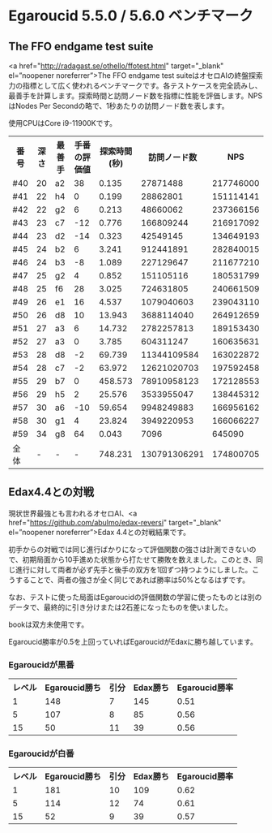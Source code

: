 # Egaroucid 5.5.0 / 5.6.0 ベンチマーク

## The FFO endgame test suite

<a href="http://radagast.se/othello/ffotest.html" target="_blank" el=”noopener noreferrer”>The FFO endgame test suite</a>はオセロAIの終盤探索力の指標として広く使われるベンチマークです。各テストケースを完全読みし、最善手を計算します。探索時間と訪問ノード数を指標に性能を評価します。NPSはNodes Per Secondの略で、1秒あたりの訪問ノード数を表します。

使用CPUはCore i9-11900Kです。

<table>
<tr>
<th>番号</th>
<th>深さ</th>
<th>最善手</th>
<th>手番の評価値</th>
<th>探索時間(秒)</th>
<th>訪問ノード数</th>
<th>NPS</th>
</tr>
<tr>
<td>#40</td>
<td>20</td>
<td>a2</td>
<td>38</td>
<td>0.135</td>
<td>27871488</td>
<td>217746000</td>
</tr>
<tr>
<td>#41</td>
<td>22</td>
<td>h4</td>
<td>0</td>
<td>0.199</td>
<td>28862801</td>
<td>151114141</td>
</tr>
<tr>
<td>#42</td>
<td>22</td>
<td>g2</td>
<td>6</td>
<td>0.213</td>
<td>48660062</td>
<td>237366156</td>
</tr>
<tr>
<td>#43</td>
<td>23</td>
<td>c7</td>
<td>-12</td>
<td>0.776</td>
<td>166809244</td>
<td>216917092</td>
</tr>
<tr>
<td>#44</td>
<td>23</td>
<td>d2</td>
<td>-14</td>
<td>0.323</td>
<td>42549145</td>
<td>134649193</td>
</tr>
<tr>
<td>#45</td>
<td>24</td>
<td>b2</td>
<td>6</td>
<td>3.241</td>
<td>912441891</td>
<td>282840015</td>
</tr>
<tr>
<td>#46</td>
<td>24</td>
<td>b3</td>
<td>-8</td>
<td>1.089</td>
<td>227129647</td>
<td>211677210</td>
</tr>
<tr>
<td>#47</td>
<td>25</td>
<td>g2</td>
<td>4</td>
<td>0.852</td>
<td>151105116</td>
<td>180531799</td>
</tr>
<tr>
<td>#48</td>
<td>25</td>
<td>f6</td>
<td>28</td>
<td>3.025</td>
<td>724631805</td>
<td>240661509</td>
</tr>
<tr>
<td>#49</td>
<td>26</td>
<td>e1</td>
<td>16</td>
<td>4.537</td>
<td>1079040603</td>
<td>239043110</td>
</tr>
<tr>
<td>#50</td>
<td>26</td>
<td>d8</td>
<td>10</td>
<td>13.943</td>
<td>3688114040</td>
<td>264912659</td>
</tr>
<tr>
<td>#51</td>
<td>27</td>
<td>a3</td>
<td>6</td>
<td>14.732</td>
<td>2782257813</td>
<td>189153430</td>
</tr>
<tr>
<td>#52</td>
<td>27</td>
<td>a3</td>
<td>0</td>
<td>3.785</td>
<td>604311247</td>
<td>160635631</td>
</tr>
<tr>
<td>#53</td>
<td>28</td>
<td>d8</td>
<td>-2</td>
<td>69.739</td>
<td>11344109584</td>
<td>163022872</td>
</tr>
<tr>
<td>#54</td>
<td>28</td>
<td>c7</td>
<td>-2</td>
<td>63.972</td>
<td>12621020703</td>
<td>197592458</td>
</tr>
<tr>
<td>#55</td>
<td>29</td>
<td>b7</td>
<td>0</td>
<td>458.573</td>
<td>78910958123</td>
<td>172128553</td>
</tr>
<tr>
<td>#56</td>
<td>29</td>
<td>h5</td>
<td>2</td>
<td>25.576</td>
<td>3533955047</td>
<td>138445312</td>
</tr>
<tr>
<td>#57</td>
<td>30</td>
<td>a6</td>
<td>-10</td>
<td>59.654</td>
<td>9948249883</td>
<td>166956162</td>
</tr>
<tr>
<td>#58</td>
<td>30</td>
<td>g1</td>
<td>4</td>
<td>23.824</td>
<td>3949220953</td>
<td>166066227</td>
</tr>
<tr>
<td>#59</td>
<td>34</td>
<td>g8</td>
<td>64</td>
<td>0.043</td>
<td>7096</td>
<td>645090</td>
</tr>
<tr>
<td>全体</td>
<td>-</td>
<td>-</td>
<td>-</td>
<td>748.231</td>
<td>130791306291</td>
<td>174800705</td>
</tr>
</table>






## Edax4.4との対戦

現状世界最強とも言われるオセロAI、<a href="https://github.com/abulmo/edax-reversi" target="_blank" el=”noopener noreferrer”>Edax 4.4</a>との対戦結果です。

初手からの対戦では同じ進行ばかりになって評価関数の強さは計測できないので、初期局面から10手進めた状態から打たせて勝敗を数えました。このとき、同じ進行に対して両者が必ず先手と後手の双方を1回ずつ持つようにしました。こうすることで、両者の強さが全く同じであれば勝率は50%となるはずです。

なお、テストに使った局面はEgaroucidの評価関数の学習に使ったものとは別のデータで、最終的に引き分けまたは2石差になったものを使いました。

bookは双方未使用です。

Egaroucid勝率が0.5を上回っていればEgaroucidがEdaxに勝ち越しています。

### Egaroucidが黒番

<table>
<tr>
<th>レベル</th>
<th>Egaroucid勝ち</th>
<th>引分</th>
<th>Edax勝ち</th>
<th>Egaroucid勝率</th>
</tr>
<tr>
<td>1</td>
<td>148</td>
<td>7</td>
<td>145</td>
<td>0.51</td>
</tr>
<tr>
<td>5</td>
<td>107</td>
<td>8</td>
<td>85</td>
<td>0.56</td>
</tr>
<tr>
<td>15</td>
<td>50</td>
<td>11</td>
<td>39</td>
<td>0.56</td>
</tr>
</table>



### Egaroucidが白番

<table>
<tr>
<th>レベル</th>
<th>Egaroucid勝ち</th>
<th>引分</th>
<th>Edax勝ち</th>
<th>Egaroucid勝率</th>
</tr>
<tr>
<td>1</td>
<td>181</td>
<td>10</td>
<td>109</td>
<td>0.62</td>
</tr>
<tr>
<td>5</td>
<td>114</td>
<td>12</td>
<td>74</td>
<td>0.61</td>
</tr>
<tr>
<td>15</td>
<td>52</td>
<td>9</td>
<td>39</td>
<td>0.57</td>
</tr>
</table>
